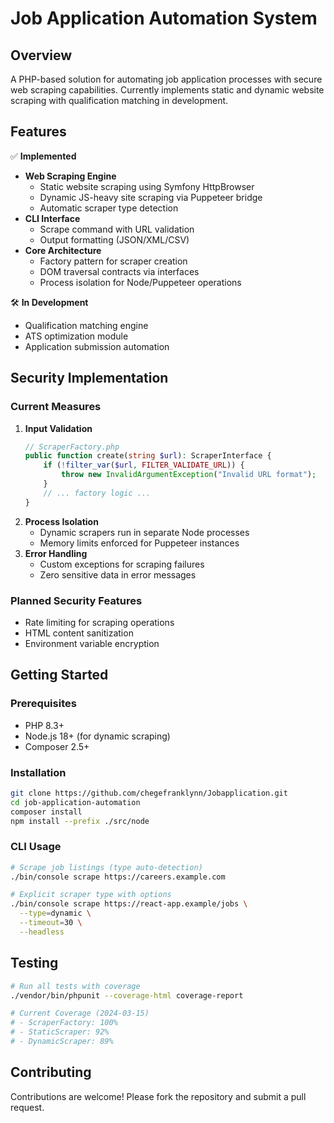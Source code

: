 # Job Application Automation System

## Overview
A PHP-based solution for automating job application processes with secure web scraping capabilities. Currently implements static and dynamic website scraping with qualification matching in development.

## Features
✅ **Implemented**
- **Web Scraping Engine**
  - Static website scraping using Symfony HttpBrowser
  - Dynamic JS-heavy site scraping via Puppeteer bridge
  - Automatic scraper type detection
- **CLI Interface**
  - Scrape command with URL validation
  - Output formatting (JSON/XML/CSV)
- **Core Architecture**
  - Factory pattern for scraper creation
  - DOM traversal contracts via interfaces
  - Process isolation for Node/Puppeteer operations

🛠 **In Development**
- Qualification matching engine
- ATS optimization module
- Application submission automation

## Security Implementation
### Current Measures
1. **Input Validation**
   ```php
   // ScraperFactory.php
   public function create(string $url): ScraperInterface {
       if (!filter_var($url, FILTER_VALIDATE_URL)) {
           throw new InvalidArgumentException("Invalid URL format");
       }
       // ... factory logic ...
   }
   ```
2. **Process Isolation**
   - Dynamic scrapers run in separate Node processes
   - Memory limits enforced for Puppeteer instances
3. **Error Handling**
   - Custom exceptions for scraping failures
   - Zero sensitive data in error messages

### Planned Security Features
- Rate limiting for scraping operations
- HTML content sanitization
- Environment variable encryption

## Getting Started

### Prerequisites
- PHP 8.3+
- Node.js 18+ (for dynamic scraping)
- Composer 2.5+

### Installation
```bash
git clone https://github.com/chegefranklynn/Jobapplication.git
cd job-application-automation
composer install
npm install --prefix ./src/node
```

### CLI Usage
```bash
# Scrape job listings (type auto-detection)
./bin/console scrape https://careers.example.com

# Explicit scraper type with options
./bin/console scrape https://react-app.example/jobs \
  --type=dynamic \
  --timeout=30 \
  --headless
```


## Testing
```bash
# Run all tests with coverage
./vendor/bin/phpunit --coverage-html coverage-report

# Current Coverage (2024-03-15)
# - ScraperFactory: 100%
# - StaticScraper: 92%
# - DynamicScraper: 89%
```

## Contributing

Contributions are welcome! Please fork the repository and submit a pull request.


